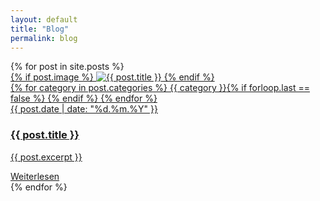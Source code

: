 ```yaml
---
layout: default
title: "Blog"
permalink: blog
---
```


<section>
    <div class="px-1 px-sm-2 px-md-3 px-lg-4 px-xl-5 py-3 py-md-4 pt-4 pt-md-0">
        <div class="container-fluid blog-wrapper">
            <div class="row d-flex align-items-strech flex-wrap">
                 <!-- Blogbeiträge -->
                {% for post in site.posts %}
                    <div class="col-lg-4 col-md-6 mb-5">
                        <a href="{{ post.url | relative_url }}" class="text-decoration-none text-primary d-flex flex-column">
                            <div>
                                <div class="position-relative">
                                    {% if post.image %}
                                        <img src="{{ post.image | relative_url }}" alt="{{ post.title }}" class="preview-img w-100 z-0">
                                    {% endif %}
                                    <div class="start-0 bottom-0 p-2 position-absolute z-1">
                                        {% for category in post.categories %}
                                            <span class="badge bg-light text-primary fw-regular fw-normal fs-6">{{ category }}</span>{% if forloop.last == false %} {% endif %}
                                        {% endfor %}
                                    </div>
                                </div>
                                <div class="ps-2 pe-3">
                                    <span class="mt-4 d-block">{{ post.date | date: "%d.%m.%Y" }}</span>
                                    <h3 class="fs-4 fw-bold">{{ post.title }}</h3>
                                    <p class="text-dark">{{ post.excerpt }}</p>
                                </div>
                            </div>
                            <span class="text-decoration-underline px-2">Weiterlesen</span>
                        </a>
                    </div>
                {% endfor %}
            </div>
        </div>
    </div>
</section>